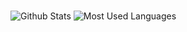 ### 
![Github Stats](https://github-readme-stats.vercel.app/api?username=akadongrongyang&show_icons=true&theme=white&count_private=true)
![Most Used Languages](https://github-readme-stats.vercel.app/api/top-langs/?username=akadongrongyang&theme=dark&layout=compact)

<!--
**akadongrongyang/akadongrongyang** is a ✨ _special_ ✨ repository because its `README.md` (this file) appears on your GitHub profile.

Here are some ideas to get you started:

- 🔭 I’m currently working on ...
- 🌱 I’m currently learning ...
- 👯 I’m looking to collaborate on ...
- 🤔 I’m looking for help with ...
- 💬 Ask me about ...
- 📫 How to reach me: ...
- 😄 Pronouns: ...
- ⚡ Fun fact: ...
-->
